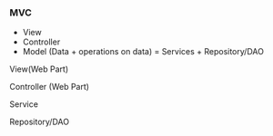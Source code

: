 ### MVC
- View
- Controller
- Model (Data + operations on data) = Services + Repository/DAO

View(Web Part)

Controller (Web Part)

Service

Repository/DAO
